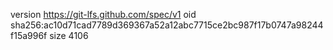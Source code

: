 version https://git-lfs.github.com/spec/v1
oid sha256:ac10d71cad7789d369367a52a12abc7715ce2bc987f17b0747a98244f15a996f
size 4106
